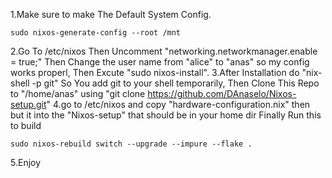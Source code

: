 1.Make sure to make The Default System Config.
```
sudo nixos-generate-config --root /mnt
```
2.Go To /etc/nixos Then Uncomment "networking.networkmanager.enable = true;" Then Change the user name from "alice" to "anas" so my config works properl, Then Excute "sudo nixos-install".
3.After Installation do "nix-shell -p git" So You add git to your shell temporarily, Then Clone This Repo to "/home/anas" using "git clone https://github.com/DAnaselo/Nixos-setup.git"
4.go to /etc/nixos and copy "hardware-configuration.nix" then but it into the "Nixos-setup" that should be in your home dir
Finally Run this to build 
```
sudo nixos-rebuild switch --upgrade --impure --flake .
```
5.Enjoy

